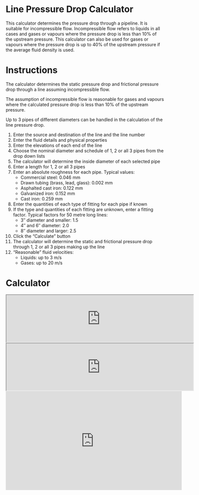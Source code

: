 # Line Pressure Drop Calculator

This calculator determines the pressure drop through a pipeline.  It is suitable for incompressible flow.  Incompressible flow refers to liquids in all cases and gases or vapours where the pressure drop is less than 10% of the upstream pressure. This calculator can also be used for gases or vapours where the pressure drop is up to 40% of the upstream pressure if the average fluid density is used.

# Instructions

The calculator determines the static pressure drop and frictional pressure drop through a line assuming incompressible flow.

The assumption of incompressible flow is reasonable for gases and vapours where the calculated pressure drop is less than 10% of the upstream pressure.

Up to 3 pipes of different diameters can be handled in the calculation of the line pressure drop.

1. Enter the source and destination of the line and the line number
1. Enter the fluid details and physical properties
1. Enter the elevations of each end of the line
1. Choose the nominal diameter and schedule of 1, 2 or all 3 pipes from the drop down lists
1. The calculator will determine the inside diameter of each selected pipe
1. Enter a length for 1, 2 or all 3 pipes
1. Enter an absolute roughness for each pipe.  Typical values:
   * Commercial steel: 0.046 mm
   * Drawn tubing (brass, lead, glass): 0.002 mm
   * Asphalted cast iron: 0.122 mm
   * Galvanized iron: 0.152 mm
   * Cast iron: 0.259 mm
1. Enter the quantities of each type of fitting for each pipe if known
1. If the type and quantities of each fitting are unknown, enter a fitting factor. Typical factors for 50 metre long lines:
   * 3″ diameter and smaller: 1.5
   * 4″ and 6″ diameter: 2.0
   * 8″ diameter and larger: 2.5
1. Click the “Calculate” button
1. The calculator will determine the static and frictional pressure drop through 1, 2 or all 3 pipes making up the line
1. “Reasonable” fluid velocities:
   * Liquids: up to 3 m/s
   * Gases: up to 20 m/s

# Calculator

<iframe src="http://blackmonk-dev-as.azurewebsites.net/linesizingcalc.aspx?Username=si" width="595 height="2300"></iframe>
                                                                                                               
<iframe width="595 height="2300" src="https://youtube.com/tDZZEaqQPNY"></iframe>
                                                                                                                
<iframe width="560" height="315" src="https://www.youtube.com/embed/enjhlnqaXOE" title="YouTube video player" frameborder="0" allow="accelerometer; autoplay; clipboard-write; encrypted-media; gyroscope; picture-in-picture" allowfullscreen></iframe>
